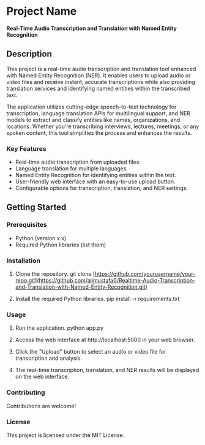 # Project Name

**Real-Time Audio Transcription and Translation with Named Entity Recognition**

## Description

This project is a real-time audio transcription and translation tool enhanced with Named Entity Recognition (NER). It enables users to upload audio or video files and receive instant, accurate transcriptions while also providing translation services and identifying named entities within the transcribed text.

The application utilizes cutting-edge speech-to-text technology for transcription, language translation APIs for multilingual support, and NER models to extract and classify entities like names, organizations, and locations. Whether you're transcribing interviews, lectures, meetings, or any spoken content, this tool simplifies the process and enhances the results.

### Key Features

- Real-time audio transcription from uploaded files.
- Language translation for multiple languages.
- Named Entity Recognition for identifying entities within the text.
- User-friendly web interface with an easy-to-use upload button.
- Configurable options for transcription, translation, and NER settings.

## Getting Started

### Prerequisites

- Python (version x.x)
- Required Python libraries (list them)

### Installation

1. Clone the repository.
    git clone [https://github.com/yourusername/your-repo.git](https://github.com/alimustafa0/Realtime-Audio-Transcription-and-Translation-with-Named-Entity-Recognition.git)

2. Install the required Python libraries.
    pip install -r requirements.txt

### Usage

1. Run the application.
    python app.py

2. Access the web interface at http://localhost:5000 in your web browser.
3. Click the "Upload" button to select an audio or video file for transcription and analysis.
4. The real-time transcription, translation, and NER results will be displayed on the web interface.

### Contributing

Contributions are welcome!

### License

This project is licensed under the MIT License.


